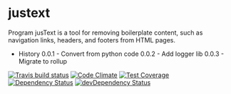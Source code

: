 # justext

Program jusText is a tool for removing boilerplate content, such as navigation links, headers, and footers from HTML pages.

* History
0.0.1 - Convert from python code
0.0.2 - Add logger lib
0.0.3 - Migrate to rollup

[![Travis build status](http://img.shields.io/travis/jellydn/justext.svg?style=flat)](https://travis-ci.org/jellydn/justext)
[![Code Climate](https://codeclimate.com/github/jellydn/justext/badges/gpa.svg)](https://codeclimate.com/github/jellydn/justext)
[![Test Coverage](https://codeclimate.com/github/jellydn/justext/badges/coverage.svg)](https://codeclimate.com/github/jellydn/justext)
[![Dependency Status](https://david-dm.org/jellydn/justext.svg)](https://david-dm.org/jellydn/justext)
[![devDependency Status](https://david-dm.org/jellydn/justext/dev-status.svg)](https://david-dm.org/jellydn/justext#info=devDependencies)
